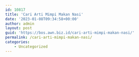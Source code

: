 ```yaml
---
id: 10817
title: 'Cari Arti Mimpi Makan Nasi'
date: '2023-01-08T09:34:58+00:00'
author: admin
layout: post
guid: 'https://bos.awn.biz.id/cari-arti-mimpi-makan-nasi/'
permalink: /cari-arti-mimpi-makan-nasi/
categories:
    - Uncategorized
---
```


